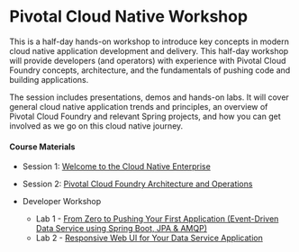 # Pivotal Cloud Native Workshop

This is a half-day hands-on workshop to introduce key concepts in modern cloud native application development and delivery. This half-day workshop will provide developers (and operators) with experience with Pivotal Cloud Foundry concepts, architecture, and the fundamentals of pushing code and building applications.

The session includes presentations, demos and hands-on labs. It will cover general cloud native application trends and principles, an overview of Pivotal Cloud Foundry and relevant Spring projects, and how you can get involved as we go on this cloud native journey.

#### Course Materials

* Session 1: [Welcome to the Cloud Native Enterprise](presentations/Session_1_Cloud_Native_Enterprise.pdf)
* Session 2: [Pivotal Cloud Foundry Architecture and Operations](presentations/Session_2_Architecture_And_Operations.pdf)

* Developer Workshop
  * Lab 1 - [From Zero to Pushing Your First Application \(Event-Driven Data Service using Spring Boot, JPA & AMQP\)](lab1/lab.adoc)
  * Lab 2 - [Responsive Web UI for Your Data Service Application](lab2/lab.adoc)
